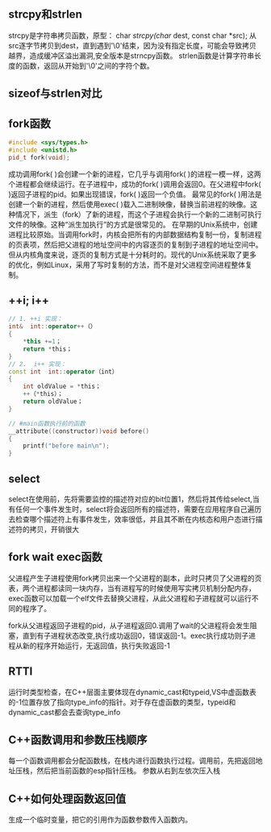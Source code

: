 ## strcpy和strlen
strcpy是字符串拷贝函数，原型：
char *strcpy(char* dest, const char *src);
从src逐字节拷贝到dest，直到遇到'\0'结束，因为没有指定长度，可能会导致拷贝越界，造成缓冲区溢出漏洞,安全版本是strncpy函数。
strlen函数是计算字符串长度的函数，返回从开始到'\0'之间的字符个数。

## sizeof与strlen对比

## fork函数
```CPP
#include <sys/types.h>
#include <unistd.h>
pid_t fork(void);
```
成功调用fork( )会创建一个新的进程，它几乎与调用fork( )的进程一模一样，这两个进程都会继续运行。在子进程中，成功的fork( )调用会返回0。在父进程中fork( )返回子进程的pid。如果出现错误，fork( )返回一个负值。
最常见的fork( )用法是创建一个新的进程，然后使用exec( )载入二进制映像，替换当前进程的映像。这种情况下，派生（fork）了新的进程，而这个子进程会执行一个新的二进制可执行文件的映像。这种“派生加执行”的方式是很常见的。
在早期的Unix系统中，创建进程比较原始。当调用fork时，内核会把所有的内部数据结构复制一份，复制进程的页表项，然后把父进程的地址空间中的内容逐页的复制到子进程的地址空间中。但从内核角度来说，逐页的复制方式是十分耗时的。现代的Unix系统采取了更多的优化，例如Linux，采用了写时复制的方法，而不是对父进程空间进程整体复制。

## ++i; i++
```CPP
// 1. ++i 实现：
int&  int::operator++（）
{
    *this +=1；
    return *this；
}
// 2.  i++ 实现：
const int  int::operator（int）
{
    int oldValue = *this；
    ++（*this）；
    return oldValue；
}

// #main函数执行前的函数
__attribute((constructor))void before()
{
    printf("before main\n");
}
```

## select
select在使用前，先将需要监控的描述符对应的bit位置1，然后将其传给select,当有任何一个事件发生时，select将会返回所有的描述符，需要在应用程序自己遍历去检查哪个描述符上有事件发生，效率很低，并且其不断在内核态和用户态进行描述符的拷贝，开销很大

## fork wait exec函数

父进程产生子进程使用fork拷贝出来一个父进程的副本，此时只拷贝了父进程的页表，两个进程都读同一块内存，当有进程写的时候使用写实拷贝机制分配内存，
exec函数可以加载一个elf文件去替换父进程，从此父进程和子进程就可以运行不同的程序了。

fork从父进程返回子进程的pid，从子进程返回0.调用了wait的父进程将会发生阻塞，直到有子进程状态改变,执行成功返回0，错误返回-1。exec执行成功则子进程从新的程序开始运行，无返回值，执行失败返回-1

##  RTTI
运行时类型检查，在C++层面主要体现在dynamic_cast和typeid,VS中虚函数表的-1位置存放了指向type_info的指针。对于存在虚函数的类型，typeid和dynamic_cast都会去查询type_info

## C++函数调用和参数压栈顺序
每一个函数调用都会分配函数栈，在栈内进行函数执行过程。调用前，先把返回地址压栈，然后把当前函数的esp指针压栈。
参数从右到左依次压入栈

## C++如何处理函数返回值
生成一个临时变量，把它的引用作为函数参数传入函数内。